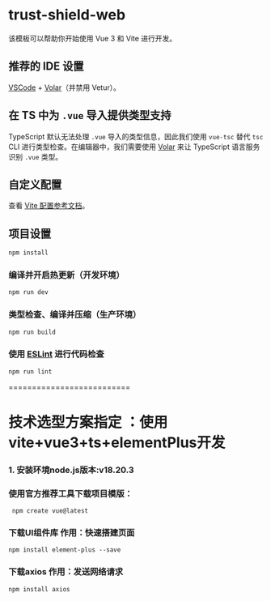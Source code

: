 # trust-shield-web

该模板可以帮助你开始使用 Vue 3 和 Vite 进行开发。

## 推荐的 IDE 设置

[VSCode](https://code.visualstudio.com/) + [Volar](https://marketplace.visualstudio.com/items?itemName=Vue.volar)（并禁用 Vetur）。

## 在 TS 中为 `.vue` 导入提供类型支持

TypeScript 默认无法处理 `.vue` 导入的类型信息，因此我们使用 `vue-tsc` 替代 `tsc` CLI 进行类型检查。在编辑器中，我们需要使用 [Volar](https://marketplace.visualstudio.com/items?itemName=Vue.volar) 来让 TypeScript 语言服务识别 `.vue` 类型。

## 自定义配置

查看 [Vite 配置参考文档](https://vite.dev/config/)。

## 项目设置

```sh
npm install
```

### 编译并开启热更新（开发环境）

```sh
npm run dev
```

### 类型检查、编译并压缩（生产环境）

```sh
npm run build
```

### 使用 [ESLint](https://eslint.org/) 进行代码检查

```sh
npm run lint
```

==========================

# 技术选型方案指定 ：使用vite+vue3+ts+elementPlus开发

### 1. 安装环境node.js版本:v18.20.3

### 使用官方推荐工具下载项目模版：

```
 npm create vue@latest

```

### 下载UI组件库 作用：快速搭建页面

```
npm install element-plus --save
```

### 下载axios 作用：发送网络请求

```
npm install axios
```
